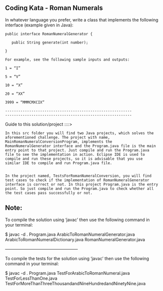 ## Coding Kata - Roman Numerals
In whatever language you prefer, write a class that implements the following interface (example given in Java):

	public interface RomanNumeralGenerator {
	
	   public String generate(int number); 
	   
	}
	
	For example, see the following sample inputs and outputs: 
	
	1 = “I” 
	
	5 = “V” 
	
	10 = “X” 
	
	20 = “XX” 
	
	3999 = “MMMCMXCIX”
	
	----------------------------------------------------------
	----------------------------------------------------------

Guide to this solution/project ::::>
		
	In this src folder you will find two Java projects, which solves the aforementioned challenge. The project with name, MainRomanNumeralConversionProgram, implements the RomanNumeralGenerator interface and the Program.java file is the main entry point to that project. Just compile and run the Program.java file to see the implementation in action. Eclipse IDE is used to compile and run these projects, so it is advisable that you use similar IDE to compile and run Program.java file.


	In the project named, TestsForRomanNumeralConversion, you will find test cases to check if the implementation of RomanNumeralGenerator interface is correct or not. In this project Program.java is the entry point. So just compile and run the Program.java to check whether all the test cases pass successfully or not.

## Note: 
To compile the solution using ‘javac’ then use the following command in your terminal:

$ javac -d .  Program.java ArabicToRomanNumeralGenerator.java ArabicToRomanNumeralDictionary.java RomanNumeralGenerator.java

—————————————————

To compile the tests for the solution using ‘javac’ then use the following command in your terminal:

$ javac -d .  Program.java TestForArabicToRomanNumeral.java TestForLessThanOne.java TestForMoreThanThreeThousandandNineHundredandNinetyNine.java

